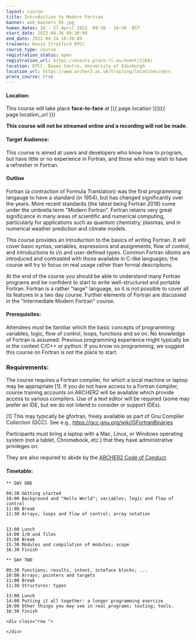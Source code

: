 ```yaml
---
layout: course
title: Introduction to Modern Fortran
banner: web_banners_05.jpg 
human_dates: 26 - 27 April 2022  09:30 - 16:30  BST
start_date: 2022-04-26 09:30:00
end_date: 2022-04-14 16:30:00
trainers: Kevin Stratford EPCC
course_type: course
registration_status: open
registration_url: https://events.prace-ri.eu/event/1369/  
location: EPCC, Bayes Centre, University of Edinburgh
location_url: https://www.archer2.ac.uk/training/locations/epcc
prace_course: true
---
```


#### Location:

This course will take place **face-to-face** at  [{{ page.location }}]({{ page.location_url }})

**This course will not be streamed online and a recording will not be made.**

#### Target Audience:

This course is aimed at users and developers who know how to program,
but have little or no experience in Fortran, and those who may wish to
have a refresher in Fortran.

#### Outline

Fortran (a contraction of Formula Translation) was the first programming
langauge to have a standard (in 1954), but has changed significantly over
the years. More recent standards (the latest being Fortran 2018) come
under the umbrella term "Modern Fortran". Fortran retains very great
significance in many areas of scientific and numerical computing,
particularly for applications such as quantum chemistry, plasmas, and in
numerical weather prediction and climate models.

This course provides an introduction to the basics of writing Fortran.
It will cover basic syntax, variables, expressions and assignments,
flow of control, and introductions to i/o and user-defined types.
Common Fortran idioms are introduced and contrasted with those
available in C-like languages; the course will try to focus on
real usage rather than formal descriptions.

At the end of the course you should be able to understand many Fortran
programs and be confident to start to write well-structured and portable
Fortran. Fortran is a rather "large" language, so it is not possible to
cover all its features in a two day course. Further elements of Fortran
are discussed in the "Intermediate Modern Fortran" course.

#### Prerequisites:

Attendees *must* be familiar which the basic concepts of
programming: variables, logic, flow of control, loops, functions and
so on. No knowledge of Fortran is assumed. Previous programming
experience might typically be in the context C/C++ or python.
If you know no programming, we suggest this course on Fortran is not
the place to start.

### Requirements:

The course requires a Fortran compiler, for which a local machine or
laptop may be appropriate [1]. If you do not have access to a Fortran
compiler, course training accounts on ARCHER2 will be available which
provide access to various compilers. Use of a text editor will be
required (some may prefer an IDE, but we do not intend to consider or
support IDEs).


[1] This may typically be gfortran, freely available as part of    Gnu Compiler Collection (GCC).
See e.g., <https://gcc.gnu.org/wiki/GFortranBinaries>


Participants must bring a laptop with a Mac, Linux, or Windows operating system (not a tablet, Chromebook, etc.) that they have administrative privileges on.

They are also required to abide by the [ARCHER2  Code of Conduct](../../../about/policies/code-of-conduct.html). 


#### Timetable:

```
** DAY ONE

09:30 Getting started
10:00 Background and "Hello World"; variables; logic and flow of control
11:00 Break
11:30 Arrays; loops and flow of control; array notation


13:00 Lunch
14:00 I/O and files
15:00 Break
15:30 Modules and compilation of modules; scope
16:30 Finish

** DAY TWO

09:30 Functions; results, intent, inteface blocks; ...
10:00 Arrays; pointers and targets
11:00 Break
11:30 Structures: types

13:00 Lunch
14:00 Putting it all together: a longer programming exercise
16:00 Other things you may see in real programs; testing; tools.
16:30 Finish
```

<section id="service">

<!-- 

<h2><a name="materials">Course materials</a></h2>
 -->


    <div class="row ">	

<!-- 		
      <div class="col-xs-6 col-sm-4">
        <a class="ar2_linkbox ar2_linkbox-green" 
          href="   ">
          <strong>Course materials</strong>         
        </a>
      </div>
 -->

<!--  
      <div class="col-xs-6 col-sm-4">
        <a class="ar2_linkbox ar2_linkbox-teal" 
          href="https://pad.archer2.ac.uk/p/220426-modern-fortran">
          <strong>Course Chat</strong>       
        </a>
      </div>
		
 -->
 	</div>
		
		
					


<!-- 		
<h2><a name="videos">Videos</a></h2>

<h3>Session 1</h3>

<div>
	<iframe title="Video" width="560" height="315" src="https://www.youtube.com/embed/xxxxxxxxxxx" frameborder="0" allow="accelerometer; autoplay; encrypted-media; gyroscope; picture-in-picture" allowfullscreen></iframe>
</div>

 -->





<!-- 
<h2><a name="feedback">Feedback</a></h2>


    <div class="row ">	

      <div class="col-xs-6 col-sm-4">
        <a class="ar2_linkbox ar2_linkbox-teal" 


		   href="https://events.prace-ri.eu/event/1369/surveys/933"

		>
          <strong>Feedback</strong><br/>
          Please let us know what was great about this course and anything we can improve
        </a>
      </div>
    </div>
		
 -->		

 
</section>


